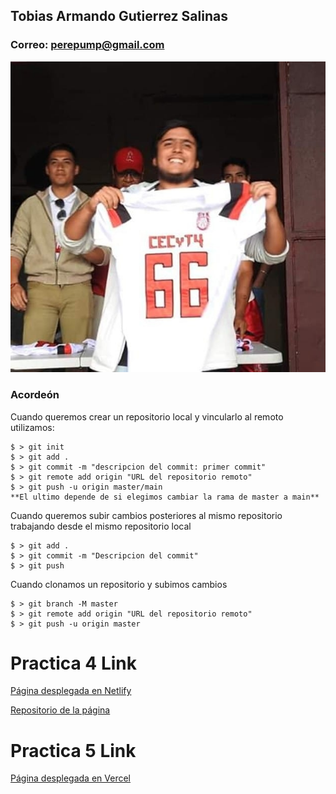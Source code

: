 ## Tobias Armando Gutierrez Salinas

### Correo: perepump@gmail.com

![Tobias](archivos-multimedia/tobiasgtz.jpg)


### Acordeón 

Cuando queremos crear un repositorio local y vincularlo al remoto utilizamos:

```git
$ > git init
$ > git add .
$ > git commit -m "descripcion del commit: primer commit"
$ > git remote add origin "URL del repositorio remoto"
$ > git push -u origin master/main 
**El ultimo depende de si elegimos cambiar la rama de master a main**
```

Cuando queremos subir cambios posteriores al mismo repositorio trabajando desde el mismo repositorio local

```git
$ > git add .
$ > git commit -m "Descripcion del commit"
$ > git push
```
Cuando clonamos un repositorio y subimos cambios

```git
$ > git branch -M master
$ > git remote add origin "URL del repositorio remoto"
$ > git push -u origin master
```

# Practica 4 Link

[Página desplegada en Netlify](https://earnest-kleicha-ecb313.netlify.app/posts/)

[Repositorio de la página](https://github.com/Tobias66Jags/tobias-astropage)

# Practica 5 Link

[Página desplegada en Vercel](https://tobias-astropage.vercel.app/)
